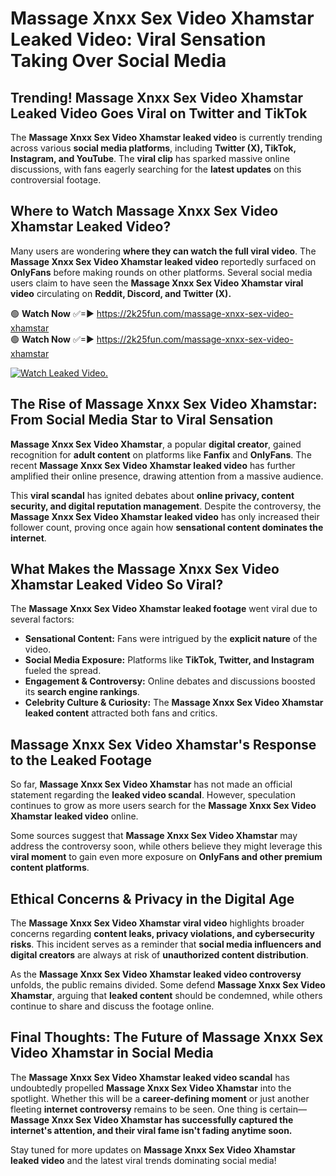 # Massage Xnxx Sex Video Xhamstar Leaked Video: Viral Sensation Taking Over Social Media

## **Trending! Massage Xnxx Sex Video Xhamstar Leaked Video Goes Viral on Twitter and TikTok**
The **Massage Xnxx Sex Video Xhamstar leaked video** is currently trending across various **social media platforms**, including **Twitter (X), TikTok, Instagram, and YouTube**. The **viral clip** has sparked massive online discussions, with fans eagerly searching for the **latest updates** on this controversial footage.

## **Where to Watch Massage Xnxx Sex Video Xhamstar Leaked Video?**
Many users are wondering **where they can watch the full viral video**. The **Massage Xnxx Sex Video Xhamstar leaked video** reportedly surfaced on **OnlyFans** before making rounds on other platforms. Several social media users claim to have seen the **Massage Xnxx Sex Video Xhamstar viral video** circulating on **Reddit, Discord, and Twitter (X).**

🟢 **Watch Now** ✅=► https://2k25fun.com/massage-xnxx-sex-video-xhamstar  
🟢 **Watch Now** ✅=► https://2k25fun.com/massage-xnxx-sex-video-xhamstar  

[![Watch Leaked Video.](https://miro.medium.com/v2/resize:fit:828/format:webp/1*cilzJN44JGOrTw9NJCrNHA.gif "Watch Leaked Video")](https://2k25fun.com/massage-xnxx-sex-video-xhamstar)

## **The Rise of Massage Xnxx Sex Video Xhamstar: From Social Media Star to Viral Sensation**
**Massage Xnxx Sex Video Xhamstar**, a popular **digital creator**, gained recognition for **adult content** on platforms like **Fanfix** and **OnlyFans**. The recent **Massage Xnxx Sex Video Xhamstar leaked video** has further amplified their online presence, drawing attention from a massive audience.

This **viral scandal** has ignited debates about **online privacy, content security, and digital reputation management**. Despite the controversy, the **Massage Xnxx Sex Video Xhamstar leaked video** has only increased their follower count, proving once again how **sensational content dominates the internet**.

## **What Makes the Massage Xnxx Sex Video Xhamstar Leaked Video So Viral?**
The **Massage Xnxx Sex Video Xhamstar leaked footage** went viral due to several factors:
- **Sensational Content:** Fans were intrigued by the **explicit nature** of the video.
- **Social Media Exposure:** Platforms like **TikTok, Twitter, and Instagram** fueled the spread.
- **Engagement & Controversy:** Online debates and discussions boosted its **search engine rankings**.
- **Celebrity Culture & Curiosity:** The **Massage Xnxx Sex Video Xhamstar leaked content** attracted both fans and critics.

## **Massage Xnxx Sex Video Xhamstar's Response to the Leaked Footage**
So far, **Massage Xnxx Sex Video Xhamstar** has not made an official statement regarding the **leaked video scandal**. However, speculation continues to grow as more users search for the **Massage Xnxx Sex Video Xhamstar leaked video** online.

Some sources suggest that **Massage Xnxx Sex Video Xhamstar** may address the controversy soon, while others believe they might leverage this **viral moment** to gain even more exposure on **OnlyFans and other premium content platforms**.

## **Ethical Concerns & Privacy in the Digital Age**
The **Massage Xnxx Sex Video Xhamstar viral video** highlights broader concerns regarding **content leaks, privacy violations, and cybersecurity risks**. This incident serves as a reminder that **social media influencers and digital creators** are always at risk of **unauthorized content distribution**.

As the **Massage Xnxx Sex Video Xhamstar leaked video controversy** unfolds, the public remains divided. Some defend **Massage Xnxx Sex Video Xhamstar**, arguing that **leaked content** should be condemned, while others continue to share and discuss the footage online.

## **Final Thoughts: The Future of Massage Xnxx Sex Video Xhamstar in Social Media**
The **Massage Xnxx Sex Video Xhamstar leaked video scandal** has undoubtedly propelled **Massage Xnxx Sex Video Xhamstar** into the spotlight. Whether this will be a **career-defining moment** or just another fleeting **internet controversy** remains to be seen. One thing is certain—**Massage Xnxx Sex Video Xhamstar has successfully captured the internet's attention, and their viral fame isn't fading anytime soon.**

Stay tuned for more updates on **Massage Xnxx Sex Video Xhamstar leaked video** and the latest viral trends dominating social media!